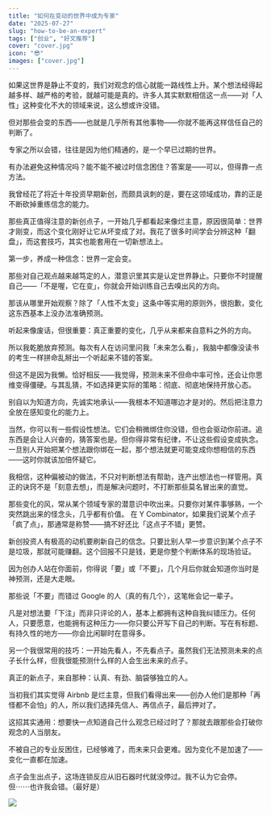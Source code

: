 ```yaml
---
title: "如何在变动的世界中成为专家"
date: "2025-07-27"
slug: "how-to-be-an-expert"
tags: ["创业", "好文推荐"]
cover: "cover.jpg"
icon: "😎"
images: ["cover.jpg"]
---
```

如果这世界是静止不变的，我们对观念的信心就能一路线性上升。某个想法经得起越多样、越严格的考验，就越可能是真的。许多人其实默默相信这一点——对「人性」这种变化不大的领域来说，这么想或许没错。



但对那些会变的东西——也就是几乎所有其他事物——你就不能再这样信任自己的判断了。



专家之所以会错，往往是因为他们精通的，是一个早已过期的世界。



有办法避免这种情况吗？能不能不被过时信念困住？答案是——可以，但得靠一点方法。



我曾经花了将近十年投资早期新创，而颇具讽刺的是，要在这领域成功，靠的正是不断砍掉重练信念的能力。



那些真正值得注意的新创点子，一开始几乎都看起来像烂主意，原因很简单：世界才刚变，而这个变化刚好让它从坏变成了对。我花了很多时间学会分辨这种「翻盘」，而这套技巧，其实也能套用在一切新想法上。



第一步，养成一种信念：世界一定会变。



那些对自己观点越来越笃定的人，潜意识里其实是认定世界静止。只要你不时提醒自己——「不是喔，它在变」，你就会开始训练自己去嗅出风的方向。



那该从哪里开始观察？除了「人性不太变」这条中等实用的原则外，很抱歉，变化这东西基本上没办法准确预测。



听起来像废话，但很重要：真正重要的变化，几乎从来都来自意料之外的方向。



所以我乾脆放弃预测。每次有人在访问里问我「未来怎么看」，我脑中都像没读书的考生一样拼命乱掰出一个听起来不错的答案。



但这不是因为我懒。恰好相反——我觉得，预测未来不但命中率可怜，还会让你思维变得僵硬。与其乱猜，不如选择更实际的策略：彻底、彻底地保持开放心态。



别自以为知道方向，先诚实地承认——我根本不知道哪边才是对的。然后把注意力全放在感知变化的能力上。



当然，你可以有一些假设性想法。它们会稍微绑住你没错，但也会驱动你前进。追东西是会让人兴奋的，猜答案也是。但你得非常有纪律，不让这些假设变成执念。
一旦别人开始把某个想法跟你绑在一起，那个想法就更可能变成你想相信的东西——这时你就该加倍怀疑它。



我相信，这种偏被动的做法，不只对判断想法有帮助，连产出想法也一样管用。真正的诀窍不是「刻意去想」，而是解决问题时，不打断那些莫名冒出来的直觉。



那些变化的风，常从某个领域专家的潜意识中吹出来。只要你对某件事够熟，一个突然跳出来的怪念头，几乎都有价值。
在 Y Combinator，如果我们说某个点子「疯了点」，那通常是称赞——搞不好还比「这点子不错」更赞。



新创投资人有极高的动机要刷新自己的信念。只要比别人早一步意识到某个点子不是垃圾，那就可能赚翻。这个回报不只是钱，更是你整个判断体系的现场验证。



因为创办人站在你面前，你得说「要」或「不要」，几个月后你就会知道你当时是神预测，还是大走眼。



那些说「不要」而错过 Google 的人（真的有几个），这笔帐会记一辈子。



凡是对想法要「下注」而非只评论的人，基本上都拥有这种自我纠错压力。任何人，只要愿意，也能拥有这种压力——你只要公开写下自己的判断。写在有标题、有持久性的地方——你会比闲聊时在意得多。



另一个我很常用的技巧：一开始先看人，不先看点子。虽然我们无法预测未来的点子长什么样，但我很能预测什么样的人会生出未来的点子。



真正的新点子，来自那种：认真、有劲、脑袋够独立的人。



当初我们其实觉得 Airbnb 是烂主意，但我们看得出来——创办人他们是那种「再怪都不会怕」的人，所以我们选择先信人、再信点子，最后押对了。



这招其实通用：想要快一点知道自己什么观念已经过时了？那就去跟那些会打破你观念的人当朋友。



不被自己的专业反困住，已经够难了，而未来只会更难。因为变化不是加速了——变化一直都在加速。



点子会生出点子，这场连锁反应从旧石器时代就没停过。我不认为它会停。
但⋯⋯也许我会错。（最好是）




![](https://prod-files-secure.s3.us-west-2.amazonaws.com/112d0858-5090-4d34-a606-b75eb8d65fd2/46476355-9cf3-4e99-9b7a-3531bc426380/1000202064.png?X-Amz-Algorithm=AWS4-HMAC-SHA256&X-Amz-Content-Sha256=UNSIGNED-PAYLOAD&X-Amz-Credential=ASIAZI2LB466QY4XIX46%2F20250814%2Fus-west-2%2Fs3%2Faws4_request&X-Amz-Date=20250814T191202Z&X-Amz-Expires=3600&X-Amz-Security-Token=IQoJb3JpZ2luX2VjEAIaCXVzLXdlc3QtMiJHMEUCIFRPeDMEZrp%2FfeJmqESBVFhhmRRFrM94o50d04b9xFsEAiEA9%2Bw7bjOsa%2FnG0a2%2FFer9s5eLqAYCaolxTQpqer%2FFEB8q%2FwMISxAAGgw2Mzc0MjMxODM4MDUiDIr%2BV%2BHOXnANOBW27CrcAzzP6HnMWFYqyz3y5IKFNf%2B8wbSVW0JEgxwSTutGI1pnU9tyDZYExlKcsZLQju%2FyCR1xBQI1R7Mee181l4bFOPOKsS5NACn%2BJ3cdx4SYBJXby1ctY05PyvzmgKSRoUj4AECAsxC4R9v0pqqMI0k%2FWAxP%2BNPlfvjJgJLJXFfjKx8VwGLN6lVRlOPndR8aviGQvFxUN5IUbM8EM%2F%2FIf0XXQOIF6u3FHTjwppnBSFLuoe5zD0Z93qV8nXIEkA%2B8%2BAdoMwV%2FVGE58zR6%2B8175yLdXY0ruxHvDdlTSwLxFHGOurX3OdcFqjSsSESOkcUu5VNjj%2FdAlQbtWun9kKIFJ3KBrUp907%2BaUpSMwGTOxdhT%2FIr7cZDvwDFJt3SVzw9FW7Vx7A2h7SsZUxNkD4qu1SehsykxzNE1rVQ0%2FLl%2FtCaPkp1O9C2u2kVKOJGehX4XdU1EkDQ%2Fsqus4YGWVMTYOaOsUVkn6OrnomzFaJpV5zmx3iL4gPbjaTl9ZYb2Z1DaRsaKvV1v87xzHlOZKJ%2F1N1JVNh6J4cGSx1zqPTp4GwlcaZM7Ut7ml%2BLB%2FZ0WwmlgWyrC6g0C4fuc2MRk16BgApFxCsit8CgxjdTrY7ULTuAxl2E1Pty17FJj%2FCHONGKQMKrP%2BMQGOqUBTguRIJ1vaYhqf19Zv9kT8cCxGRaxI0Y2dZ4KYJZB6zzIiyZgDMbmnY%2F5ulhLcpsrev1Mu%2BmsEsQu4ih55WHrSJDC0O1Re%2Fou1EXVLzqKNdcyw78m4eL7hBhYKpfe18%2F%2BhFrUhs8mKOpjJujVhX6hQS4XU6%2BhxJT5n24%2BihsUscszC5826l6Hk3yqjVZ1XROrPSneqLRDWZsGLrUtXCrmMTcdg4uB&X-Amz-Signature=828d0f7471b83783d04484019cba1b7fb3cf0aff871adaa122c9701edb99a5a1&X-Amz-SignedHeaders=host&x-amz-checksum-mode=ENABLED&x-id=GetObject)

